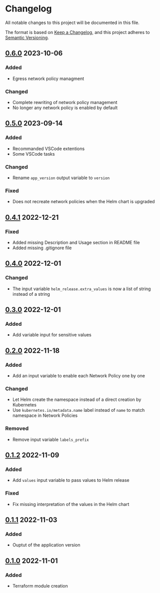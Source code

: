 # Changelog

All notable changes to this project will be documented in this file.

The format is based on [Keep a Changelog](https://keepachangelog.com/en/1.0.0/),
and this project adheres to [Semantic Versioning](https://semver.org/spec/v2.0.0.html).

<!-- markdownlint-configure-file { "MD024": { "allow_different_nesting": true } } -->

## [0.6.0] 2023-10-06

### Added

- Egress network policy managment

### Changed

- Complete rewriting of network policy management
- No longer any network policy is enabled by default

## [0.5.0] 2023-09-14

### Added

- Recommanded VSCode extentions
- Some VSCode tasks

### Changed

- Rename `app_version` output variable to `version`

### Fixed

- Does not recreate network policies when the Helm chart is upgraded

## [0.4.1] 2022-12-21

### Fixed

- Added missing Description and Usage section in README file
- Added missing .gitignore file

## [0.4.0] 2022-12-01

### Changed

- The input variable `helm_release.extra_values` is now a list of string instead of a string

## [0.3.0] 2022-12-01

### Added

- Add variable input for sensitive values

## [0.2.0] 2022-11-18

### Added

- Add an input variable to enable each Network Policy one by one

### Changed

- Let Helm create the namespace instead of a direct creation by Kubernetes
- Use `kubernetes.io/metadata.name` label instead of `name` to match namespace in Network Policies

### Removed

- Remove input variable `labels_prefix`

## [0.1.2] 2022-11-09

### Added

- Add `values` input variable to pass values to Helm release

### Fixed

- Fix missing interpretation of the values in the Helm chart

## [0.1.1] 2022-11-03

### Added

- Ouptut of the application version

## [0.1.0] 2022-11-01

### Added

- Terraform module creation

[0.6.0]: https://usine.solution-libre.fr/french-high-availability-multi-cloud-hosting/terraform-modules/generic/-/compare/v0.5.0...v0.6.0
[0.5.0]: https://usine.solution-libre.fr/french-high-availability-multi-cloud-hosting/terraform-modules/generic/-/compare/v0.4.1...v0.5.0
[0.4.1]: https://usine.solution-libre.fr/french-high-availability-multi-cloud-hosting/terraform-modules/generic/-/compare/v0.4.0...v0.4.1
[0.4.0]: https://usine.solution-libre.fr/french-high-availability-multi-cloud-hosting/terraform-modules/generic/-/compare/v0.3.0...v0.4.0
[0.3.0]: https://usine.solution-libre.fr/french-high-availability-multi-cloud-hosting/terraform-modules/generic/-/compare/v0.2.0...v0.3.0
[0.2.0]: https://usine.solution-libre.fr/french-high-availability-multi-cloud-hosting/terraform-modules/generic/-/compare/v0.1.2...v0.2.0
[0.1.2]: https://usine.solution-libre.fr/french-high-availability-multi-cloud-hosting/terraform-modules/generic/-/compare/v0.1.1...v0.1.2
[0.1.1]: https://usine.solution-libre.fr/french-high-availability-multi-cloud-hosting/terraform-modules/generic/-/compare/v0.1.0...v0.1.1
[0.1.0]: https://usine.solution-libre.fr/french-high-availability-multi-cloud-hosting/terraform-modules/generic/-/tags/v0.1.0
